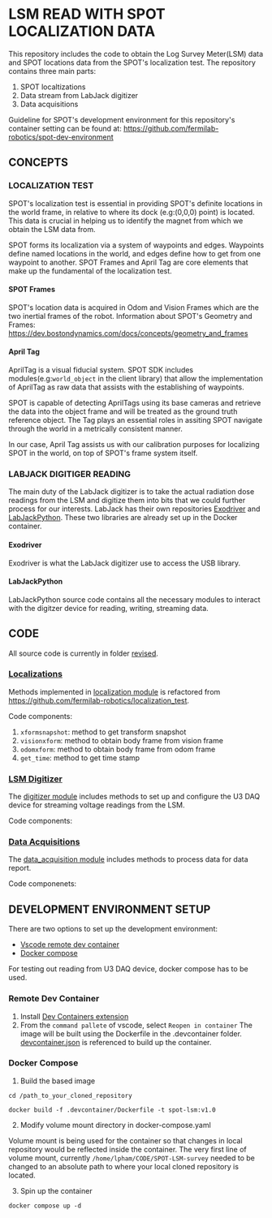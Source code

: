 # LSM READ WITH SPOT LOCALIZATION DATA 
This repository includes the code to obtain the Log Survey Meter(LSM) data and SPOT locations data from the SPOT's localization test. The repository contains three main parts: 
1. SPOT localtizations    
2. Data stream from LabJack digitizer 
3. Data acquisitions 

Guideline for SPOT's development environment for this repository's container setting can be found at: <https://github.com/fermilab-robotics/spot-dev-environment> 

## CONCEPTS

### LOCALIZATION TEST 
SPOT's localization test is essential in providing SPOT's definite locations in the world frame, in relative to where its dock (e.g:(0,0,0) point) is located. This data is crucial in helping us to identify the magnet from which we obtain the LSM data from.

SPOT forms its localization via a system of waypoints and edges. Waypoints define named locations in the world, and edges define how to get from one waypoint to another. SPOT Frames and April Tag are core elements that make up the fundamental of the localization test.

#### SPOT Frames 
SPOT's location data is acquired in Odom and Vision Frames which are the two inertial frames of the robot.
Information about SPOT's Geometry and Frames: <https://dev.bostondynamics.com/docs/concepts/geometry_and_frames> 

#### April Tag 
AprilTag is a visual fiducial system. SPOT SDK includes modules(e.g:```world_object``` in the client library) that allow the implementation of AprilTag as raw data that assists with the establishing of waypoints. 

SPOT is capable of detecting AprilTags using its base cameras and retrieve the data into the object frame and will be treated as the ground truth reference object. The Tag plays an essential roles in assiting SPOT navigate through the world in a metrically consistent manner. 

In our case, April Tag assists us with our calibration purposes for localizing SPOT in the world, on top of SPOT's frame system itself. 

### LABJACK DIGITIGER READING 
The main duty of the LabJack digitizer is to take the actual radiation dose readings from the LSM and digitize them into bits that we could further process for our interests. 
LabJack has their own repositories [Exodriver](https://github.com/labjack/exodriver) and [LabJackPython](https://github.com/labjack/LabJackPython). These two libraries are already set up in the Docker container.

#### Exodriver 
Exodriver is what the LabJack digitizer use to access the USB library. 

#### LabJackPython
LabJackPython source code contains all the necessary modules to interact with the digitzer device for reading, writing, streaming data.

## CODE
All source code is currently in folder [revised](./revised).
### [Localizations](./revised/localizations/)  
Methods implemented in [localization module](./revised/localizations/localization.py) is refactored from <https://github.com/fermilab-robotics/localization_test>. 

Code components: 
1. `xformsnapshot`: method to get transform snapshot
2. `visionxform`: method to obtain body frame from vision frame
3. `odomxform`: method to obtain body frame from odom frame
4. `get_time`: method to get time stamp

### [LSM Digitizer](./revised/lsm_digitizers/)
The [digitizer module](./revised/lsm_digitizers/digitizer.py) includes methods to set up and configure the U3 DAQ device for streaming voltage readings from the LSM. 

Code components:


### [Data Acquisitions](./revised/data_acquisitions/) 

The [data_acquisition module](./revised/data_acquisitions/data_acquisition.py) includes methods to process data for data report. 

Code componenets:

## DEVELOPMENT ENVIRONMENT SETUP
There are two options to set up the development environment: 
- [Vscode remote dev container](https://code.visualstudio.com/docs/devcontainers/containers)
- [Docker compose](https://docs.docker.com/compose/)

For testing out reading from U3 DAQ device, docker compose has to be used. 

### Remote Dev Container

1. Install [Dev Containers extension](https://marketplace.visualstudio.com/items?itemName=ms-vscode-remote.remote-containers)
1. From the `command pallete` of vscode, select `Reopen in container`
The image will be built using the Dockerfile in the .devcontainer folder. [devcontainer.json](.devcontainer/devcontainer.json) is referenced to build up the container. 



### Docker Compose 

1. Build the based image

```
cd /path_to_your_cloned_repository

docker build -f .devcontainer/Dockerfile -t spot-lsm:v1.0 
```

2. Modify volume mount directory in docker-compose.yaml

Volume mount is being used for the container so that changes in local repository would be reflected inside the container. 
The very first line of volume mount, currently `/home/lpham/CODE/SPOT-LSM-survey` needed to be changed to an absolute path to where your local cloned repository is located. 

3. Spin up the container 

```
docker compose up -d 
```









  


